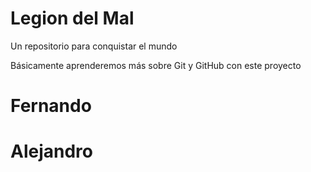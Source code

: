 # Legion del Mal
Un repositorio para conquistar el mundo

Básicamente aprenderemos más sobre Git y GitHub con este proyecto


# Fernando
 
# Alejandro